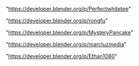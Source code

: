 "https://developer.blender.org/p/Perfectwhitetee"

"https://developer.blender.org/p/rongfu"

"https://developer.blender.org/p/MysteryPancake"

"https://developer.blender.org/p/marcluzmedia"

"https://developer.blender.org/p/Ethan1080"

 

